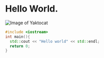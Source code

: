 # Hello World.
![Image of Yaktocat](https://octodex.github.com/images/yaktocat.png)
``` c++
#include <iostream>
int main(){
  std::cout << "Hello world" << std::endl;
  return 0;
}
```
